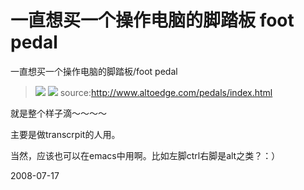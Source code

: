 # 一直想买一个操作电脑的脚踏板 foot pedal

一直想买一个操作电脑的脚踏板/foot pedal

> ![](http://www.altoedge.com/pedals/images/pedal_b.jpg)
> ![](http://www.altoedge.com/pedals/images/vpedal_b.jpg)
> source:http://www.altoedge.com/pedals/index.html

就是整个样子滴～～～～

主要是做transcrpit的人用。

当然，应该也可以在emacs中用啊。比如左脚ctrl右脚是alt之类？：）


2008-07-17